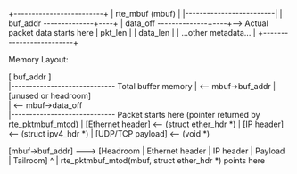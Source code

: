 +-------------------------+
| rte_mbuf (mbuf)         |
|-------------------------|
| buf_addr --------------+----+
| data_off --------------+----+--> Actual packet data starts here
| pkt_len                 |
| data_len                |
| ...other metadata...     |
+-------------------------+

Memory Layout:

[ buf_addr ]  
  |----------------------------- Total buffer memory
  |                             <-- mbuf->buf_addr
  |    [unused or headroom]    
  |    <-- mbuf->data_off  
  |----------------------------- Packet starts here (pointer returned by rte_pktmbuf_mtod)
  |    [Ethernet header]        <-- (struct ether_hdr *)
  |    [IP header]              <-- (struct ipv4_hdr *)
  |    [UDP/TCP payload]        <-- (void *)

[mbuf->buf_addr] ---> [Headroom | Ethernet header | IP header | Payload | Tailroom]
                       ^
                       |
       rte_pktmbuf_mtod(mbuf, struct ether_hdr *) points here

